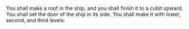 You shall make a roof in the ship, and you shall finish it to a cubit upward. You shall set the door of the ship in its side. You shall make it with lower, second, and third levels.